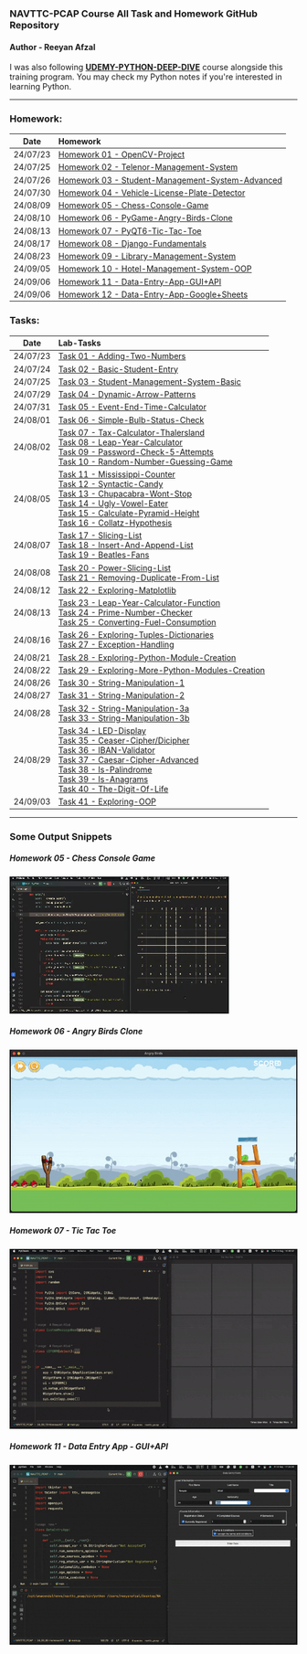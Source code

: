 ###  NAVTTC-PCAP Course All Task and Homework GitHub Repository

#### Author - Reeyan Afzal

I was also following **[UDEMY-PYTHON-DEEP-DIVE](https://github.com/reeyan-afzal/UDEMY_PYTHON_DEEP_DIVE)** course alongside this training program. You may check my Python notes if you're interested in learning Python.

___

### Homework:
|   Date   | Homework                                                                                                                                   |
|:--------:|:-------------------------------------------------------------------------------------------------------------------------------------------|
| 24/07/23 | [Homework 01 - OpenCV-Project](https://github.com/reeyan-afzal/NAVTTC_PCAP/blob/main/24_07_23-Homework1/main.py)                           |
| 24/07/25 | [Homework 02 - Telenor-Management-System](https://github.com/reeyan-afzal/NAVTTC_PCAP/blob/main/24_07_25-Homework2/main.py)                |
| 24/07/26 | [Homework 03 - Student-Management-System-Advanced](https://github.com/reeyan-afzal/NAVTTC_PCAP/blob/main/24_07_26-Homework3/main.py)       |
| 24/07/30 | [Homework 04 - Vehicle-License-Plate-Detector](https://github.com/reeyan-afzal/NAVTTC_PCAP/blob/main/24_07_30-Homework4/main.py)           |
| 24/08/09 | [Homework 05 - Chess-Console-Game](https://github.com/reeyan-afzal/NAVTTC_PCAP/blob/main/24_08_09-Homework5/main.py)                       |
| 24/08/10 | [Homework 06 - PyGame-Angry-Birds-Clone](https://github.com/reeyan-afzal/NAVTTC_PCAP/blob/main/24_08_10-Homework6/)                        |
| 24/08/13 | [Homework 07 - PyQT6-Tic-Tac-Toe](https://github.com/reeyan-afzal/NAVTTC_PCAP/blob/main/24_08_13-Homework7/main.py)                        |
| 24/08/17 | [Homework 08 - Django-Fundamentals](https://github.com/reeyan-afzal/NAVTTC_PCAP/blob/main/24_08_17-Homework8/django_fundamentals/)         |
| 24/08/23 | [Homework 09 - Library-Management-System](https://github.com/reeyan-afzal/NAVTTC_PCAP/blob/main/24_08_23-Homework9/Main_Directory/main.py) |
| 24/09/05 | [Homework 10 - Hotel-Management-System-OOP](https://github.com/reeyan-afzal/NAVTTC_PCAP/blob/main/24_09_05-Homework10/main.py)             |
| 24/09/06 | [Homework 11 - Data-Entry-App-GUI+API](https://github.com/reeyan-afzal/NAVTTC_PCAP/blob/main/24_09_06-Homework11/main.py)                  |
| 24/09/06 | [Homework 12 - Data-Entry-App-Google+Sheets](https://github.com/reeyan-afzal/NAVTTC_PCAP/blob/main/24_09_06-Homework12/main.py)            |

### Tasks:
|   Date   | Lab-Tasks                                                                                                                                                                                                                                                                                                                                                                                                                                                                                                                                                                                                                                                                                                                                                                                                                                                                                                                                                                                    |
|:--------:|:---------------------------------------------------------------------------------------------------------------------------------------------------------------------------------------------------------------------------------------------------------------------------------------------------------------------------------------------------------------------------------------------------------------------------------------------------------------------------------------------------------------------------------------------------------------------------------------------------------------------------------------------------------------------------------------------------------------------------------------------------------------------------------------------------------------------------------------------------------------------------------------------------------------------------------------------------------------------------------------------|
| 24/07/23 | [Task 01 - Adding-Two-Numbers](https://github.com/reeyan-afzal/NAVTTC_PCAP/blob/main/24_07_23-Task1/main.py)                                                                                                                                                                                                                                                                                                                                                                                                                                                                                                                                                                                                                                                                                                                                                                                                                                                                                 |
| 24/07/24 | [Task 02 - Basic-Student-Entry](https://github.com/reeyan-afzal/NAVTTC_PCAP/blob/main/24_07_24-Task2/main.py)                                                                                                                                                                                                                                                                                                                                                                                                                                                                                                                                                                                                                                                                                                                                                                                                                                                                                |
| 24/07/25 | [Task 03 - Student-Management-System-Basic](https://github.com/reeyan-afzal/NAVTTC_PCAP/blob/main/24_07_25-Task3/main.py)                                                                                                                                                                                                                                                                                                                                                                                                                                                                                                                                                                                                                                                                                                                                                                                                                                                                    |
| 24/07/29 | [Task 04 - Dynamic-Arrow-Patterns](https://github.com/reeyan-afzal/NAVTTC_PCAP/blob/main/24_07_29-Task4/main.py)                                                                                                                                                                                                                                                                                                                                                                                                                                                                                                                                                                                                                                                                                                                                                                                                                                                                             |
| 24/07/31 | [Task 05 - Event-End-Time-Calculator](https://github.com/reeyan-afzal/NAVTTC_PCAP/blob/main/24_07_31-Task5/main.py)                                                                                                                                                                                                                                                                                                                                                                                                                                                                                                                                                                                                                                                                                                                                                                                                                                                                          |
| 24/08/01 | [Task 06 - Simple-Bulb-Status-Check](https://github.com/reeyan-afzal/NAVTTC_PCAP/blob/main/24_08_01-Task6/main.py)                                                                                                                                                                                                                                                                                                                                                                                                                                                                                                                                                                                                                                                                                                                                                                                                                                                                           |
| 24/08/02 | [Task 07 - Tax-Calculator-Thalersland](https://github.com/reeyan-afzal/NAVTTC_PCAP/blob/main/24_08_02-Task7,8,9,10/main-Task7.py)  <br/>[Task 08 - Leap-Year-Calculator](https://github.com/reeyan-afzal/NAVTTC_PCAP/blob/main/24_08_02-Task7,8,9,10/main-Task8.py) <br/>[Task 09 - Password-Check-5-Attempts](https://github.com/reeyan-afzal/NAVTTC_PCAP/blob/main/24_08_02-Task7,8,9,10/main-Task9.py) <br/>[Task 10 - Random-Number-Guessing-Game](https://github.com/reeyan-afzal/NAVTTC_PCAP/blob/main/24_08_02-Task7,8,9,10/main-Task10.py)                                                                                                                                                                                                                                                                                                                                                                                                                                           |
| 24/08/05 | [Task 11 - Mississippi-Counter](https://github.com/reeyan-afzal/NAVTTC_PCAP/blob/main/24_08_05-Task11,12,13,14,15,16/main-Task11.py)<br/>  [Task 12 - Syntactic-Candy](https://github.com/reeyan-afzal/NAVTTC_PCAP/blob/main/24_08_05-Task11,12,13,14,15,16/main-Task12.py)<br/> [Task 13 - Chupacabra-Wont-Stop](https://github.com/reeyan-afzal/NAVTTC_PCAP/blob/main/24_08_05-Task11,12,13,14,15,16/main-Task13.py)<br/> [Task 14 - Ugly-Vowel-Eater](https://github.com/reeyan-afzal/NAVTTC_PCAP/blob/main/24_08_05-Task11,12,13,14,15,16/main-Task14.py)<br/> [Task 15 - Calculate-Pyramid-Height](https://github.com/reeyan-afzal/NAVTTC_PCAP/blob/main/24_08_05-Task11,12,13,14,15,16/main-Task15.py)<br/> [Task 16 - Collatz-Hypothesis](https://github.com/reeyan-afzal/NAVTTC_PCAP/blob/main/24_08_05-Task11,12,13,14,15,16/main-Task16.py)                                                                                                                                        |
| 24/08/07 | [Task 17 - Slicing-List](https://github.com/reeyan-afzal/NAVTTC_PCAP/blob/main/24_08_07-Task17,18,19/main-Task17.py)<br/>  [Task 18 - Insert-And-Append-List](https://github.com/reeyan-afzal/NAVTTC_PCAP/blob/main/24_08_07-Task17,18,19/main-Task18.py)<br/> [Task 19 - Beatles-Fans](https://github.com/reeyan-afzal/NAVTTC_PCAP/blob/main/24_08_07-Task17,18,19/main-Task19.py)                                                                                                                                                                                                                                                                                                                                                                                                                                                                                                                                                                                                          |
| 24/08/08 | [Task 20 - Power-Slicing-List](https://github.com/reeyan-afzal/NAVTTC_PCAP/blob/main/24_08_08-Task20,21/main-Task20.py)<br/> [Task 21 - Removing-Duplicate-From-List](https://github.com/reeyan-afzal/NAVTTC_PCAP/blob/main/24_08_08-Task20,21/main-Task21.py)                                                                                                                                                                                                                                                                                                                                                                                                                                                                                                                                                                                                                                                                                                                               |
| 24/08/12 | [Task 22 - Exploring-Matplotlib](https://github.com/reeyan-afzal/NAVTTC_PCAP/blob/main/24_08_12-Task22/main-Task22.py)                                                                                                                                                                                                                                                                                                                                                                                                                                                                                                                                                                                                                                                                                                                                                                                                                                                                       |
| 24/08/13 | [Task 23 - Leap-Year-Calculator-Function](https://github.com/reeyan-afzal/NAVTTC_PCAP/blob/main/24_08_13-Task23,24,25/main-Task23.py)<br/> [Task 24 - Prime-Number-Checker](https://github.com/reeyan-afzal/NAVTTC_PCAP/blob/main/24_08_13-Task23,24,25/main-Task24.py)<br/> [Task 25 - Converting-Fuel-Consumption](https://github.com/reeyan-afzal/NAVTTC_PCAP/blob/main/24_08_13-Task23,24,25/main-Task25.py)                                                                                                                                                                                                                                                                                                                                                                                                                                                                                                                                                                             |
| 24/08/16 | [Task 26 - Exploring-Tuples-Dictionaries](https://github.com/reeyan-afzal/NAVTTC_PCAP/blob/main/24_08_16-Task26,27/main-Task26.py)<br/>     [Task 27 - Exception-Handling](https://github.com/reeyan-afzal/NAVTTC_PCAP/blob/main/24_08_16-Task26,27/main-Task27.py)                                                                                                                                                                                                                                                                                                                                                                                                                                                                                                                                                                                                                                                                                                                          |
| 24/08/21 | [Task 28 - Exploring-Python-Module-Creation](https://github.com/reeyan-afzal/NAVTTC_PCAP/blob/main/24_08_21-Task28/main-Task28.py)<br/>                                                                                                                                                                                                                                                                                                                                                                                                                                                                                                                                                                                                                                                                                                                                                                                                                                                      |
| 24/08/22 | [Task 29 - Exploring-More-Python-Modules-Creation](https://github.com/reeyan-afzal/NAVTTC_PCAP/blob/main/24_08_22-Task29/main-Task29.py)<br/>                                                                                                                                                                                                                                                                                                                                                                                                                                                                                                                                                                                                                                                                                                                                                                                                                                                |
| 24/08/26 | [Task 30 - String-Manipulation-1](https://github.com/reeyan-afzal/NAVTTC_PCAP/blob/main/24_08_26-Task30/main-Task30.py)<br/>                                                                                                                                                                                                                                                                                                                                                                                                                                                                                                                                                                                                                                                                                                                                                                                                                                                                 |
| 24/08/27 | [Task 31 - String-Manipulation-2](https://github.com/reeyan-afzal/NAVTTC_PCAP/blob/main/24_08_27-Task31/main-Task31.py)<br/>                                                                                                                                                                                                                                                                                                                                                                                                                                                                                                                                                                                                                                                                                                                                                                                                                                                                 |
| 24/08/28 | [Task 32 - String-Manipulation-3a](https://github.com/reeyan-afzal/NAVTTC_PCAP/blob/main/24_08_28-Task32,33/main-Task32.py)<br/>            [Task 33 - String-Manipulation-3b](https://github.com/reeyan-afzal/NAVTTC_PCAP/blob/main/24_08_28-Task32,33/main-Task33.py)                                                                                                                                                                                                                                                                                                                                                                                                                                                                                                                                                                                                                                                                                                                      |
| 24/08/29 | [Task 34 - LED-Display](https://github.com/reeyan-afzal/NAVTTC_PCAP/blob/main/24_08_29-Task34,35,36,37,38,39,40/main-Task34.py)<br/>    [Task 35 - Ceaser-Cipher/Dicipher](https://github.com/reeyan-afzal/NAVTTC_PCAP/blob/main/24_08_29-Task34,35,36,37,38,39,40/main-Task35.py)<br/>[Task 36 - IBAN-Validator](https://github.com/reeyan-afzal/NAVTTC_PCAP/blob/main/24_08_29-Task34,35,36,37,38,39,40/main-Task36.py)<br/>[Task 37 - Caesar-Cipher-Advanced](https://github.com/reeyan-afzal/NAVTTC_PCAP/blob/main/24_08_29-Task34,35,36,37,38,39,40/main-Task37.py)<br/>[Task 38 - Is-Palindrome](https://github.com/reeyan-afzal/NAVTTC_PCAP/blob/main/24_08_29-Task34,35,36,37,38,39,40/main-Task38.py)<br/>[Task 39 - Is-Anagrams](https://github.com/reeyan-afzal/NAVTTC_PCAP/blob/main/24_08_29-Task34,35,36,37,38,39,40/main-Task39.py)<br/>[Task 40 - The-Digit-Of-Life](https://github.com/reeyan-afzal/NAVTTC_PCAP/blob/main/24_08_29-Task34,35,36,37,38,39,40/main-Task40.py) |
| 24/09/03 | [Task 41 - Exploring-OOP](https://github.com/reeyan-afzal/NAVTTC_PCAP/blob/main/24_09_03-Task41/main-Task41.py)                                                                                                                                                                                                                                                                                                                                                                                                                                                                                                                                                                                                                                                                                                                                                                                                                                                                              |
___

### Some Output Snippets

##### Homework 05 - Chess Console Game
![24_08_09-Homework5-1.gif](snippits%2F24_08_09-Homework5-1.gif)

##### Homework 06 - Angry Birds Clone
![24_08_10-Homework6-1.gif](snippits%2F24_08_10-Homework6-1.gif)

##### Homework 07 - Tic Tac Toe
![24_08_13-Homework7-1.gif](snippits%2F24_08_13-Homework7-1.gif)

##### Homework 11 - Data Entry App - GUI+API
![24_08_13-Homework11-1.gif](snippits%2F24_08_13-Homework11-1.gif)